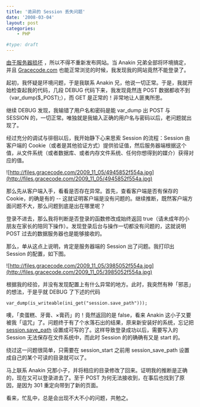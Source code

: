 ```yaml
---
title: '诡异的 Session 丢失问题'
date: '2008-03-04'
layout: post
categories:
    - PHP

#type: draft
---
```


[由于服务器损坏]({{site.urls}}/posts/1027/) ，所以不得不重新发布网站。当 Anakin 兄弟全部将环境搞定，并且  [Gracecode.com](http://www.gracecode.com)  也能正常浏览的时候，我发现我的网站竟然不能登录了。

起初，我怀疑是环境问题，于是我联系 Anakin 兄，他说一切正常。于是，我就开始检查起我的代码，几段 DEBUG 代码下来，我发现竟然连 POST 数据都收不到（var_dump($_POST);），而 GET 是正常的！非常地让人匪夷所思。

继续 DEBUG 发现，我输错了用户名和密码是能 var_dump 出 POST 与 SESSION 的，一切正常。唯独就是我输入正确的用户名与密码以后，老问题就出现了。

经过充分的调试与徘徊以后，我开始静下心来思索 Session 的流程：Session 由客户端的 Cookie（或者是其他验证方式）提供验证值，然后服务器端根据这个值，从文件系统（或者数据库、或者内存文件系统、任何你想得到的媒介）获得对应的值。

![http://files.gracecode.com/2009_11_05/4945852f554a.jpg](http://files.gracecode.com/2009_11_05/4945852f554a.jpg)

那么先从客户端入手，看看是否存在异常。首先，查看客户端是否有保存的 Cookie，的确是有的 -- 这就证明客户端是没有问题的。继续推断，既然客户端方面问题不大，那么问题到底是出在哪里呢？

登录不进去，那么我将判断是否登录的函数修改成始终返回 true（请未成年的小朋友在家长的陪同下操作）。发现登录后台与操作一切都没有问题的，这就说明 POST 过去的数据服务器也是能够接收的。

那么，单从这点上说明，肯定是服务器端的 Session 出了问题。我打印出 Session 的配置，如下图。

![http://files.gracecode.com/2009_11_05/3985052f554a.jpg](http://files.gracecode.com/2009_11_05/3985052f554a.jpg)

根据我的经验，并没有发现配置上有什么异常的地方。此时，我突然有种「邪恶」的想法，于是乎就 DEBUG 了下述的代码

    var_dump(is_writeable(ini_get("session.save_path")));

噢，「卖蛋糕、牙膏、×膏药」的！竟然返回的是 false，看来 Anakin 这小子又要被我「诅咒」了。问题终于有了个水落石出的结果，原来新安装好的系统，忘记把  [session.save_path](http://cn2.php.net/session_save_path)  设置成可写的了。这样导致登录成功以后，需要写入的 Session 无法保存在文件系统中，而此时 Session 的的确确有又是 start 的。

绕过这一问题很简单，只需要在 session_start 之前用 session_save_path 设置成自己的某个可读的目录就可以了。

马上联系 Anakin 兄那小子，并将相应的目录修改了回来。证明我的推断是正确的，现在又可以登录进去了。至于 POST 为何无法接收到，在事后也找到了原因，是因为 301 重定向带到了新的页面。

看来，忙乱中，总是会出现不大不小的问题，共勉之。
